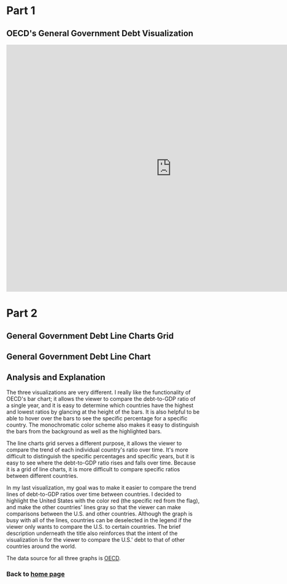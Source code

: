 # Part 1
## OECD's General Government Debt Visualization
<iframe src="https://data.oecd.org/chart/69o7" width="860" height="645" style="border: 0" mozallowfullscreen="true" webkitallowfullscreen="true" allowfullscreen="true"><a href="https://data.oecd.org/chart/69o7" target="_blank">OECD Chart: General government debt, Total, % of GDP, Annual, 2016</a></iframe>

# Part 2
## General Government Debt Line Charts Grid
<div class="flourish-embed flourish-chart" data-src="visualisation/4243163"><script src="https://public.flourish.studio/resources/embed.js"></script></div>

## General Government Debt Line Chart
<div class="flourish-embed flourish-chart" data-src="visualisation/4273342"><script src="https://public.flourish.studio/resources/embed.js"></script></div>

## Analysis and Explanation
The three visualizations are very different. I really like the functionality of OECD's bar chart; it allows the viewer to compare the debt-to-GDP ratio of a single year, and it is easy to determine which countries have the highest and lowest ratios by glancing at the height of the bars. It is also helpful to be able to hover over the bars to see the specific percentage for a specific country. The monochromatic color scheme also makes it easy to distinguish the bars from the background as well as the highlighted bars.

The line charts grid serves a different purpose, it allows the viewer to compare the trend of each individual country's ratio over time. It's more difficult to distinguish the specific percentages and specific years, but it is easy to see where the debt-to-GDP ratio rises and falls over time. Because it is a grid of line charts, it is more difficult to compare specific ratios between different countries.

In my last visualization, my goal was to make it easier to compare the trend lines of debt-to-GDP ratios over time between countries. I decided to highlight the United States with the color red (the specific red from the flag), and make the other countries' lines gray so that the viewer can make comparisons between the U.S. and other countries. Although the graph is busy with all of the lines, countries can be deselected in the legend if the viewer only wants to compare the U.S. to certain countries. The brief description underneath the title also reinforces that the intent of the visualization is for the viewer to compare the U.S.' debt to that of other countries around the world.

The data source for all three graphs is [OECD](https://data.oecd.org/gga/general-government-debt.htm).

### Back to [home page](/README.md)
